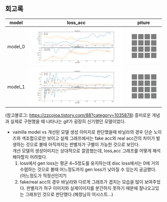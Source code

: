 ## 회고록
|model|loss_acc|piture|
|------|---|---|
|model_0|![](EX00_fashion_loss_accuracy.gif)|![](EX00_fashion_mnist_dcgan.gif)|
|model_1|![](EX01_fashion_loss_accuracy.gif)|![](EX01_fashion_mnist_dcgan.gif)|

(참고블로그: https://zzcojoa.tistory.com/88?category=1035878)
흥미로운 개념과 실제로 구현했을 때 나타나는 gif가 굉장히 신기했던 모델이었다. 
- vainilla model vs 개선된 모델
생성 이미지로 판단했을때 바닐라의 경우 단순 노이즈와 색조합으로만 보이고 실제 그래프에서는 fake acc와 real acc간의 차이가 발생하는 것으로 볼때 아직까지는 판별자가 구별이 가능한 것으로 보인다.  
개선 모델의 생성이미지는 상대적으로 깔끔했는데, loss,acc 그래프를 어떻게 해석해야할지 어려웠다. 
  1. loss에서 gen loss는 평균 4~5정도를 유지하는데 disc loss에서는 0에 거의 수렴하는 것으로 볼때 어느정도까지 gen loss가 낮아질 수 있는지 궁금했다.(어느정도가 적정선인지?)
  2. fake/real acc의 경우 바닐라와 다르게 그래프가 겹치는 모습을 많이 보여주었다. 판별자가 허구 이미지와 실제이미지를 분간하지 못하기 때문에 잘나오고있는 그래프인 것으로 판단했다.(해창님의 어시스트...)

